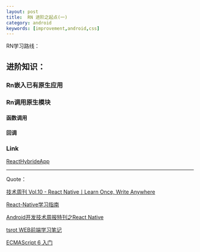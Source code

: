 ```yaml
---
layout: post
title:  RN 进阶之起点(一)
category: android
keywords: [improvement,android,css]
---
```


RN学习路线：

## 进阶知识：

### Rn嵌入已有原生应用

### Rn调用原生模块

#### 函数调用

#### 回调

### Link

[ReactHybrideApp](https://github.com/englipan/ReactHybrid)














---

Quote：

[技术周刊 Vol.10 - React Native丨Learn Once, Write Anywhere](https://segmentfault.com/a/1190000007275896)

[React-Native学习指南](https://github.com/reactnativecn/react-native-guide)

[Android开发技术周报特刊之React Native](http://codecloud.net/8888.html)

[tsrot WEB前端学习笔记](https://github.com/tsrot/study-notes)

[ECMAScript 6 入门](http://es6.ruanyifeng.com/)
